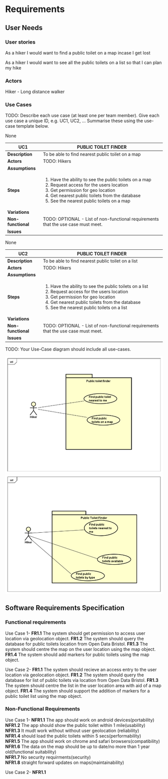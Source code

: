 # Requirements

## User Needs

### User stories
As a hiker I would want to find a public toilet on a map incase I get lost

As a hiker I would want to see all the public toilets on a list so that I can plan my hike 

### Actors
Hiker - Long distance walker


### Use Cases
TODO: Describe each use case (at least one per team member).
    Give each use case a unique ID, e.g. UC1, UC2, ...
    Summarise these using the use-case template below.

| UC1| PUBLIC TOILET FINDER| 
| -------------------------------------- | ------------------- |
| **Description** | To be able to find nearest public toilet on a map |
| **Actors** | TODO: Hikers|
| **Assumptions** | </td>None</tr>
| **Steps** |  <ol><li>Have the ability to see the public toilets on a map</li><li>Request access for the users location</li><li>Get permission for geo location</li><li>Get nearest public toilets from the database</li><li>See the nearest public toilets on a map</li><ol>|
| **Variations** |  |
| **Non-functional** | TODO: OPTIONAL - List of non-functional requirements that the use case must meet. |
| **Issues** | |

| UC2| PUBLIC TOILET FINDER| 
| -------------------------------------- | ------------------- |
| **Description** | To be able to find nearest public toilet on a list|
| **Actors** | TODO: Hikers|
| **Assumptions** | </td>None</tr>
| **Steps** |  <ol><li>Have the ability to see the public toilets on a list</li><li>Request access for the users location</li><li>Get permission for geo location</li><li>Get nearest public toilets from the database</li><li>See the nearest public toilets on a list</li><ol>|
| **Variations** |  |
| **Non-functional** | TODO: OPTIONAL - List of non-functional requirements that the use case must meet. |
| **Issues** | |
TODO: Your Use-Case diagram should include all use-cases.

![Insert your Use-Case Diagram Here](images/UseCaseDiagram0.png)
![Insert your Use-Case Diagram Here](images/UseCaseDiagram1.png)

## Software Requirements Specification
### Functional requirements 
Use Case 1-
**FR1.1**    The system should get permission to access user location via geolocation object.
**FR1.2**    The system should query the database for public toilets location from Open Data Bristol.
**FR1.3**    The system should centre the map on the user location using the map object.
**FR1.4**   The system should add markers for public toilets using the map object.

Use Case 2-
**FR1.1**   The system should recieve an access entry to the user location via geolocation object.
**FR1.2**   The system should query the database for list of public toilets via location from Open Data Bristol.
**FR1.3**   The system should centre the list in the user location area with aid of a map object.
**FR1.4**   The system should support the addition of markers for a public toilet list using the map object.


### Non-Functional Requirements
Use Case 1-
**NFR1.1**    The app should work on android devices(portability)</br>
**NFR1.2**    The app should show the public toilet within 1 mile(usability)</br>
**NFR1.3**    It mudt work without without user geolocation (reliability)</br>
**NFR1.4**    should load the public toilets within 5 secs(performability)</br>
**NFR1.5**    The app should work on chrome and safari browsers(compatibility)</br>
**NFR1.6**    The data on the map should be up to date/no more than 1 year old(functional suitability)</br>
**NFR1.7**    No security requirments(security)</br>
**NFR1.8**    straight forward updates on maps(maintainability)</br>

Use Case 2- 
**NFR1.1** 
